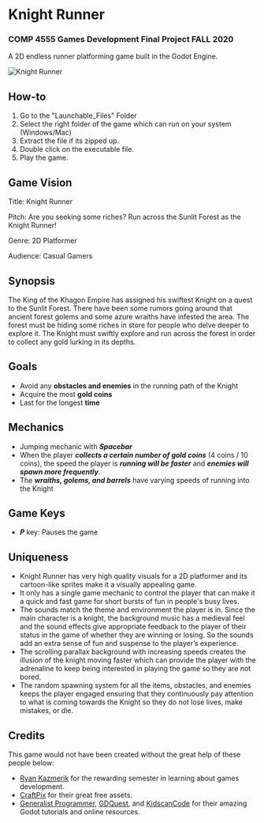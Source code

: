# Knight Runner

### COMP 4555 Games Development Final Project FALL 2020

A 2D endless runner platforming game built in the Godot Engine.

![Knight Runner](Assets/Knight_Runner_gif2.gif)

## How-to
1. Go to the "Launchable_Files" Folder
2. Select the right folder of the game which can run on your system (Windows/Mac)
3. Extract the file if its zipped up.
4. Double click on the executable file.
5. Play the game.

## Game Vision
Title: Knight Runner

Pitch: Are you seeking some riches? Run across the Sunlit Forest as the Knight Runner! 

Genre: 2D Platformer

Audience: Casual Gamers

## Synopsis
The King of the Khagon Empire has assigned his swiftest Knight on a quest to the Sunlit Forest. There have been some rumors going around that ancient forest golems and some azure wraiths have infested the area. The forest must be hiding some riches in store for people who delve deeper to explore it. The Knight must swiftly explore and run across the forest in order to collect any gold lurking in its depths.

## Goals
- Avoid any **obstacles and enemies** in the running path of the Knight
- Acquire the most **gold coins**
- Last for the longest **time**

## Mechanics
- Jumping mechanic with **_Spacebar_**
- When the player **_collects a certain number of gold coins_** (4 coins / 10 coins), the speed the player is **_running will be faster_** and **_enemies will spawn more frequently_**.
- The **_wraiths, golems, and barrels_** have varying speeds of running into the Knight

## Game Keys
- **_P_** key: Pauses the game

## Uniqueness 
- Knight Runner has very high quality visuals for a 2D platformer and its cartoon-like sprites make it a visually appealing game.
- It only has a single game mechanic to control the player that can make it a quick and fast game for short bursts of fun in people's busy lives.
- The sounds match the theme and environment the player is in. Since the main character is a knight, the background music has a medieval feel and the sound effects give appropriate feedback to the player of their status in the game of whether they are winning or losing. So the sounds add an extra sense of fun and suspense to the player’s experience.
- The scrolling parallax background with increasing speeds creates the illusion of the knight moving faster which can provide the player with the adrenaline to keep being interested in playing the game so they are not bored.
- The random spawning system for all the items, obstacles, and enemies keeps the player engaged ensuring that they continuously pay attention to what is coming towards the Knight so they do not lose lives, make mistakes, or die. 

## Credits
This game would not have been created without the great help of these people below:
- [Ryan Kazmerik](https://ca.linkedin.com/in/ryan-kazmerik-22049326) for the rewarding semester in learning about games development.
- [CraftPix](https://craftpix.net/freebies/) for their great free assets.
- [Generalist Programmer](https://www.youtube.com/channel/UC1i4hf14VYxV14h6MsPX0Yw), [GDQuest](https://www.youtube.com/channel/UCxboW7x0jZqFdvMdCFKTMsQ), and [KidscanCode](http://kidscancode.org/godot_recipes/) for their amazing Godot tutorials and online resources.